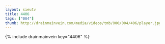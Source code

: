 ```yaml
--- 
layout: sieutv
title: 4406
tags: ["004"]
thumb: http://drainmainvein.com/media/videos/tmb/000/004/406/player.jpg
---
```

{% include drainmainvein key="4406" %} 
